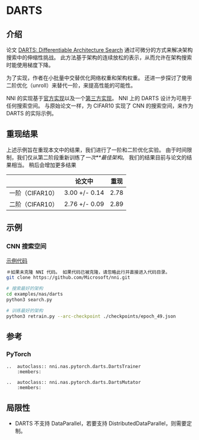 # DARTS

## 介绍

论文 [DARTS: Differentiable Architecture Search](https://arxiv.org/abs/1806.09055) 通过可微分的方式来解决架构搜索中的伸缩性挑战。 此方法基于架构的连续放松的表示，从而允许在架构搜索时能使用梯度下降。

为了实现，作者在小批量中交替优化网络权重和架构权重。 还进一步探讨了使用二阶优化（unroll）来替代一阶，来提高性能的可能性。

NNI 的实现基于[官方实现](https://github.com/quark0/darts)以及一个[第三方实现](https://github.com/khanrc/pt.darts)。 NNI 上的 DARTS 设计为可用于任何搜索空间。 与原始论文一样，为 CIFAR10 实现了 CNN 的搜索空间，来作为 DARTS 的实际示例。

## 重现结果

上述示例旨在重现本文中的结果，我们进行了一阶和二阶优化实验。 由于时间限制，我们仅从第二阶段重新训练了*一次**最佳架构*。 我们的结果目前与论文的结果相当。 稍后会增加更多结果

|             | 论文中           | 重现   |
| ----------- | ------------- | ---- |
| 一阶（CIFAR10） | 3.00 +/- 0.14 | 2.78 |
| 二阶（CIFAR10） | 2.76 +/- 0.09 | 2.89 |

## 示例

### CNN 搜索空间

[示例代码](https://github.com/microsoft/nni/tree/master/examples/nas/darts)

```bash
＃如果未克隆 NNI 代码。 如果代码已被克隆，请忽略此行并直接进入代码目录。
git clone https://github.com/Microsoft/nni.git

# 搜索最好的架构
cd examples/nas/darts
python3 search.py

# 训练最好的架构
python3 retrain.py --arc-checkpoint ./checkpoints/epoch_49.json
```

## 参考

### PyTorch

```eval_rst
..  autoclass:: nni.nas.pytorch.darts.DartsTrainer
    :members:

..  autoclass:: nni.nas.pytorch.darts.DartsMutator
    :members:
```

## 局限性

* DARTS 不支持 DataParallel，若要支持 DistributedDataParallel，则需要定制。
